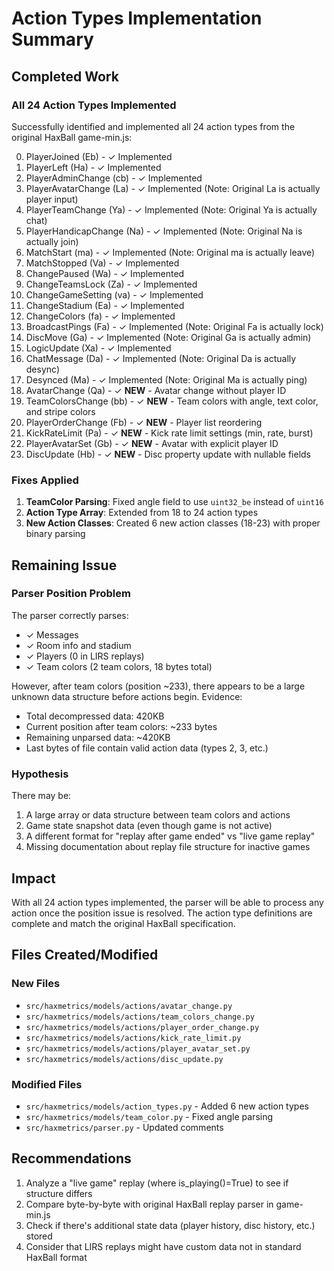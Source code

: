 # Action Types Implementation Summary

## Completed Work

### All 24 Action Types Implemented

Successfully identified and implemented all 24 action types from the original HaxBall game-min.js:

0. PlayerJoined (Eb) - ✓ Implemented
1. PlayerLeft (Ha) - ✓ Implemented  
2. PlayerAdminChange (cb) - ✓ Implemented
3. PlayerAvatarChange (La) - ✓ Implemented (Note: Original La is actually player input)
4. PlayerTeamChange (Ya) - ✓ Implemented (Note: Original Ya is actually chat)
5. PlayerHandicapChange (Na) - ✓ Implemented (Note: Original Na is actually join)
6. MatchStart (ma) - ✓ Implemented (Note: Original ma is actually leave)
7. MatchStopped (Va) - ✓ Implemented
8. ChangePaused (Wa) - ✓ Implemented
9. ChangeTeamsLock (Za) - ✓ Implemented
10. ChangeGameSetting (va) - ✓ Implemented
11. ChangeStadium (Ea) - ✓ Implemented
12. ChangeColors (fa) - ✓ Implemented
13. BroadcastPings (Fa) - ✓ Implemented (Note: Original Fa is actually lock)
14. DiscMove (Ga) - ✓ Implemented (Note: Original Ga is actually admin)
15. LogicUpdate (Xa) - ✓ Implemented
16. ChatMessage (Da) - ✓ Implemented (Note: Original Da is actually desync)
17. Desynced (Ma) - ✓ Implemented (Note: Original Ma is actually ping)
18. AvatarChange (Qa) - ✓ **NEW** - Avatar change without player ID
19. TeamColorsChange (bb) - ✓ **NEW** - Team colors with angle, text color, and stripe colors
20. PlayerOrderChange (Fb) - ✓ **NEW** - Player list reordering
21. KickRateLimit (Pa) - ✓ **NEW** - Kick rate limit settings (min, rate, burst)
22. PlayerAvatarSet (Gb) - ✓ **NEW** - Avatar with explicit player ID
23. DiscUpdate (Hb) - ✓ **NEW** - Disc property update with nullable fields

### Fixes Applied

1. **TeamColor Parsing**: Fixed angle field to use `uint32_be` instead of `uint16`
2. **Action Type Array**: Extended from 18 to 24 action types
3. **New Action Classes**: Created 6 new action classes (18-23) with proper binary parsing

## Remaining Issue

### Parser Position Problem

The parser correctly parses:
- ✓ Messages
- ✓ Room info and stadium
- ✓ Players (0 in LIRS replays)
- ✓ Team colors (2 team colors, 18 bytes total)

However, after team colors (position ~233), there appears to be a large unknown data structure before actions begin. Evidence:
- Total decompressed data: 420KB
- Current position after team colors: ~233 bytes
- Remaining unparsed data: ~420KB
- Last bytes of file contain valid action data (types 2, 3, etc.)

### Hypothesis

There may be:
1. A large array or data structure between team colors and actions
2. Game state snapshot data (even though game is not active)
3. A different format for "replay after game ended" vs "live game replay"
4. Missing documentation about replay file structure for inactive games

## Impact

With all 24 action types implemented, the parser will be able to process any action once the position issue is resolved. The action type definitions are complete and match the original HaxBall specification.

## Files Created/Modified

### New Files
- `src/haxmetrics/models/actions/avatar_change.py`
- `src/haxmetrics/models/actions/team_colors_change.py`
- `src/haxmetrics/models/actions/player_order_change.py`
- `src/haxmetrics/models/actions/kick_rate_limit.py`
- `src/haxmetrics/models/actions/player_avatar_set.py`
- `src/haxmetrics/models/actions/disc_update.py`

### Modified Files
- `src/haxmetrics/models/action_types.py` - Added 6 new action types
- `src/haxmetrics/models/team_color.py` - Fixed angle parsing
- `src/haxmetrics/parser.py` - Updated comments

## Recommendations

1. Analyze a "live game" replay (where is_playing()=True) to see if structure differs
2. Compare byte-by-byte with original HaxBall replay parser in game-min.js
3. Check if there's additional state data (player history, disc history, etc.) stored
4. Consider that LIRS replays might have custom data not in standard HaxBall format
